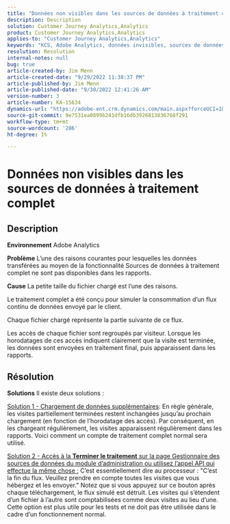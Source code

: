 ```yaml
---
title: "Données non visibles dans les sources de données à traitement complet"
description: Description
solution: Customer Journey Analytics,Analytics
product: Customer Journey Analytics,Analytics
applies-to: "Customer Journey Analytics,Analytics"
keywords: "KCS, Adobe Analytics, données invisibles, sources de données à traitement complet, bonnes pratiques"
resolution: Resolution
internal-notes: null
bug: true
article-created-by: Jim Menn
article-created-date: "9/29/2022 11:38:37 PM"
article-published-by: Jim Menn
article-published-date: "9/30/2022 12:41:26 AM"
version-number: 3
article-number: KA-15634
dynamics-url: "https://adobe-ent.crm.dynamics.com/main.aspx?forceUCI=1&pagetype=entityrecord&etn=knowledgearticle&id=16d995d4-4f40-ed11-9db1-0022480866ad"
source-git-commit: 9e7531ea0899b241dfb16db3926813836768f291
workflow-type: tm+mt
source-wordcount: '286'
ht-degree: 1%

---
```


# Données non visibles dans les sources de données à traitement complet

## Description


<b>Environnement</b>
Adobe Analytics

<b>Problème</b>
L’une des raisons courantes pour lesquelles les données transférées au moyen de la fonctionnalité Sources de données à traitement complet ne sont pas disponibles dans les rapports.

<b>Cause</b>
La petite taille du fichier chargé est l’une des raisons.

Le traitement complet a été conçu pour simuler la consommation d’un flux continu de données envoyé par le client.

Chaque fichier chargé représente la partie suivante de ce flux.

Les accès de chaque fichier sont regroupés par visiteur. Lorsque les horodatages de ces accès indiquent clairement que la visite est terminée, les données sont envoyées en traitement final, puis apparaissent dans les rapports.


## Résolution


<b>Solutions</b>
Il existe deux solutions :

<u>Solution 1 - Chargement de données supplémentaires</u>: En règle générale, les visites partiellement terminées restent inchangées jusqu’au prochain chargement (en fonction de l’horodatage des accès). Par conséquent, en les chargeant régulièrement, les visites apparaissent régulièrement dans les rapports.
Voici comment un compte de traitement complet normal sera utilisé.

<u>Solution 2 - Accès à la <b>Terminer le traitement</b> sur la page Gestionnaire des sources de données du module d’administration ou utilisez l’appel API qui effectue la même chose :</u>
C’est essentiellement dire au processeur : &quot;C’est la fin du flux. Veuillez prendre en compte toutes les visites que vous hébergez et les envoyer.&quot;
Notez que si vous appuyez sur ce bouton après chaque téléchargement, le flux simulé est détruit.
Les visites qui s’étendent d’un fichier à l’autre sont comptabilisées comme deux visites au lieu d’une.
Cette option est plus utile pour les tests et ne doit pas être utilisée dans le cadre d’un fonctionnement normal.
